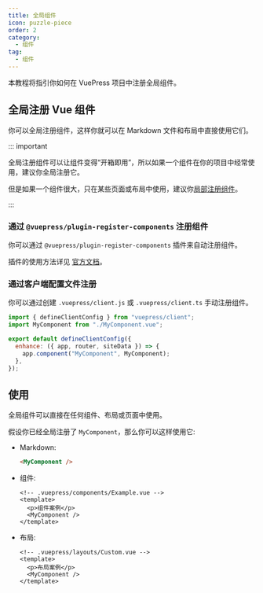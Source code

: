 ```yaml
---
title: 全局组件
icon: puzzle-piece
order: 2
category:
  - 组件
tag:
  - 组件
---
```


本教程将指引你如何在 VuePress 项目中注册全局组件。

<!-- more -->

## 全局注册 Vue 组件

你可以全局注册组件，这样你就可以在 Markdown 文件和布局中直接使用它们。

::: important

全局注册组件可以让组件变得“开箱即用”，所以如果一个组件在你的项目中经常使用，建议你全局注册它。

但是如果一个组件很大，只在某些页面或布局中使用，建议你[局部注册组件](./sfc.md#导入文件)。

:::

### 通过 `@vuepress/plugin-register-components` 注册组件

你可以通过 `@vuepress/plugin-register-components` 插件来自动注册组件。

插件的使用方法详见 [官方文档](https://ecosystem.vuejs.press/zh/plugins/register-components.html)。

### 通过客户端配置文件注册

你可以通过创建 `.vuepress/client.js` 或 `.vuepress/client.ts` 手动注册组件。

```js title=".vuepress/config.js"
import { defineClientConfig } from "vuepress/client";
import MyComponent from "./MyComponent.vue";

export default defineClientConfig({
  enhance: ({ app, router, siteData }) => {
    app.component("MyComponent", MyComponent);
  },
});
```

## 使用

全局组件可以直接在任何组件、布局或页面中使用。

假设你已经全局注册了 `MyComponent`，那么你可以这样使用它:

- Markdown:

  ```md
  <MyComponent />
  ```

- 组件:

  ```vue
  <!-- .vuepress/components/Example.vue -->
  <template>
    <p>组件案例</p>
    <MyComponent />
  </template>
  ```

- 布局:

  ```vue
  <!-- .vuepress/layouts/Custom.vue -->
  <template>
    <p>布局案例</p>
    <MyComponent />
  </template>
  ```
